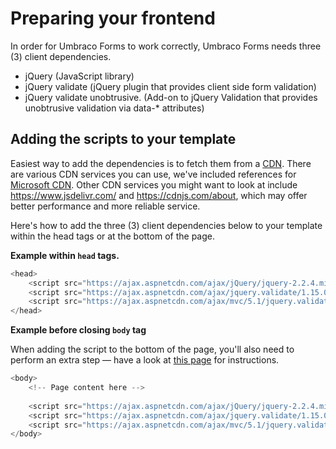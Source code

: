 # Preparing your frontend
In order for Umbraco Forms to work correctly, Umbraco Forms needs three (3) client dependencies.

- jQuery (JavaScript library)
- jQuery validate (jQuery plugin that provides client side form validation)
- jQuery validate unobtrusive. (Add-on to jQuery Validation that provides unobtrusive validation via data-* attributes)

## Adding the scripts to your template
Easiest way to add the dependencies is to fetch them from a [CDN](https://en.wikipedia.org/wiki/Content_delivery_network). There are various CDN services you can use, we've included references for [Microsoft CDN](https://docs.microsoft.com/en-us/aspnet/ajax/cdn/overview). Other CDN services you might want to look at include https://www.jsdelivr.com/ and https://cdnjs.com/about, which may offer better performance and more reliable service. 

Here's how to add the three (3) client dependencies below to your template within the head tags or at the bottom of the page.

**Example within `head` tags.**

```csharp
<head>
    <script src="https://ajax.aspnetcdn.com/ajax/jQuery/jquery-2.2.4.min.js"></script>
    <script src="https://ajax.aspnetcdn.com/ajax/jquery.validate/1.15.0/jquery.validate.min.js"></script>
    <script src="https://ajax.aspnetcdn.com/ajax/mvc/5.1/jquery.validate.unobtrusive.min.js"></script>
</head>
```

**Example before closing `body` tag**

When adding the script to the bottom of the page, you'll also need to perform an extra step — have a look at [this page](../Rendering-Scripts/index.md) for instructions.
	
```csharp
<body>
    <!-- Page content here -->
    
    <script src="https://ajax.aspnetcdn.com/ajax/jQuery/jquery-2.2.4.min.js"></script>
    <script src="https://ajax.aspnetcdn.com/ajax/jquery.validate/1.15.0/jquery.validate.min.js"></script>
    <script src="https://ajax.aspnetcdn.com/ajax/mvc/5.1/jquery.validate.unobtrusive.min.js"></script>
</body>
```